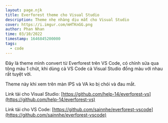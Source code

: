 ```yaml
---
layout: page.njk
title: Everforest theme cho Visual Studio
description: Theme nhẹ nhàng dịu mắt cho Visual Studio
cover: https://i.imgur.com/mHTKnGG.png
author: Phan Nhan
time: 03/10/2022
timestamp: 1646845200000
tags:
  - code
---
```

Đây là theme mình convert từ Everforest trên VS Code, có chỉnh sửa qua tông màu 1 chút, khi dùng cả VS Code cả Visual Studio đồng màu với nhau rất tuyệt vời.

Theme này khi xem trên màn IPS và VA ko bị chói và đau mắt.

Link tải cho Visual Studio: [https://github.com/help-14/everforest-vs](https://github.com/help-14/everforest-vs)

Link tải cho VS Code: [https://github.com/sainnhe/everforest-vscode](https://github.com/sainnhe/everforest-vscode)